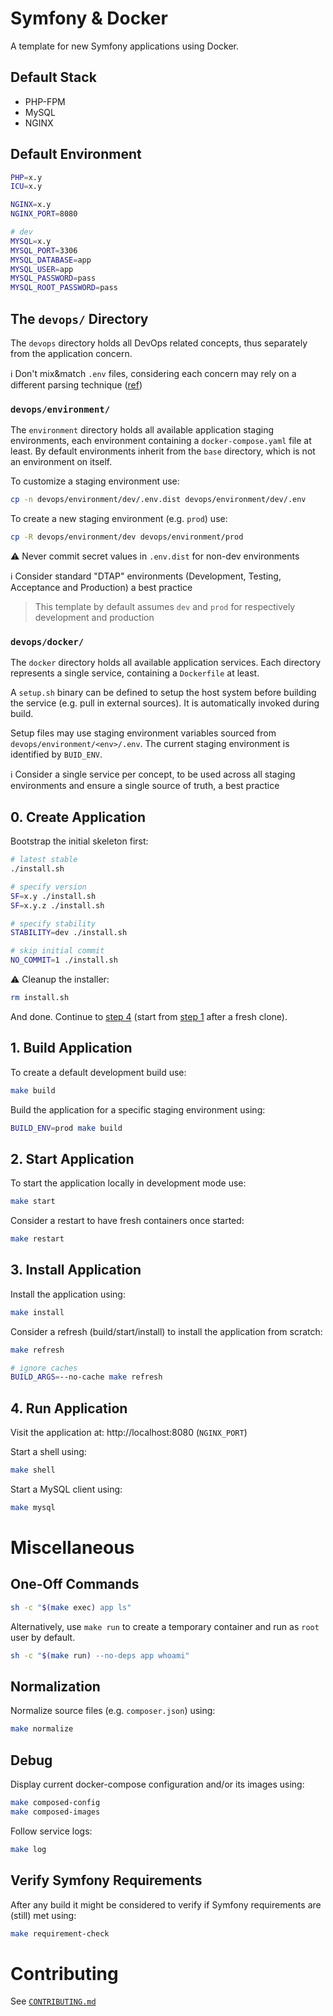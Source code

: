 # Symfony & Docker

A template for new Symfony applications using Docker.

## Default Stack

- PHP-FPM
- MySQL
- NGINX

## Default Environment

```bash
PHP=x.y
ICU=x.y

NGINX=x.y
NGINX_PORT=8080

# dev
MYSQL=x.y
MYSQL_PORT=3306
MYSQL_DATABASE=app
MYSQL_USER=app
MYSQL_PASSWORD=pass
MYSQL_ROOT_PASSWORD=pass
```

## The `devops/` Directory

The `devops` directory holds all DevOps related concepts, thus separately from the application concern.

ℹ️ Don't mix&match `.env` files, considering each concern may rely on a different parsing technique ([ref](https://github.com/symfony/recipes/pull/487))

### `devops/environment/`

The `environment` directory holds all available application staging environments, each environment containing a
`docker-compose.yaml` file at least. By default environments inherit from the `base` directory, which is not an
environment on itself.

To customize a staging environment use:

```bash
cp -n devops/environment/dev/.env.dist devops/environment/dev/.env
```

To create a new staging environment (e.g. `prod`) use:

```bash
cp -R devops/environment/dev devops/environment/prod
```

⚠️ Never commit secret values in `.env.dist` for non-dev environments

ℹ️ Consider standard "DTAP" environments (Development, Testing, Acceptance and Production) a best practice

> This template by default assumes `dev` and `prod` for respectively development and production

### `devops/docker/`

The `docker` directory holds all available application services. Each directory represents a single service, containing
a `Dockerfile` at least.

A `setup.sh` binary can be defined to setup the host system before building the service (e.g. pull in external sources).
It is automatically invoked during build.

Setup files may use staging environment variables sourced from `devops/environment/<env>/.env`. The current staging
environment is identified by `BUID_ENV`.

ℹ️ Consider a single service per concept, to be used across all staging environments and ensure a single source of truth,
a best practice

## 0. Create Application

Bootstrap the initial skeleton first:

```bash
# latest stable
./install.sh

# specify version
SF=x.y ./install.sh
SF=x.y.z ./install.sh

# specify stability
STABILITY=dev ./install.sh

# skip initial commit
NO_COMMIT=1 ./install.sh
```

⚠️ Cleanup the installer:

```bash
rm install.sh
```

And done. Continue to [step 4](#4-run-application) (start from [step 1](#1-build-application) after a fresh clone).

## 1. Build Application

To create a default development build use:

```bash
make build
```

Build the application for a specific staging environment using:

```bash
BUILD_ENV=prod make build
```

## 2. Start Application

To start the application locally in development mode use:

```bash
make start
```

Consider a restart to have fresh containers once started:

```bash
make restart
```

## 3. Install Application

Install the application using:

```bash
make install
```

Consider a refresh (build/start/install) to install the application from scratch:

```bash
make refresh

# ignore caches
BUILD_ARGS=--no-cache make refresh
```

## 4. Run Application

Visit the application at: http://localhost:8080 (`NGINX_PORT`)

Start a shell using:

```bash
make shell
```

Start a MySQL client using:

```bash
make mysql
```

# Miscellaneous

## One-Off Commands

```bash
sh -c "$(make exec) app ls"
```

Alternatively, use `make run` to create a temporary container and run as `root` user by default.

```bash
sh -c "$(make run) --no-deps app whoami"
```

## Normalization

Normalize source files (e.g. `composer.json`) using:

```bash
make normalize
```

## Debug

Display current docker-compose configuration and/or its images using:

```bash
make composed-config
make composed-images
```

Follow service logs:

```bash
make log
```

## Verify Symfony Requirements

After any build it might be considered to verify if Symfony requirements are (still) met using:

```bash
make requirement-check
```

# Contributing

See [`CONTRIBUTING.md`](CONTRIBUTING.md)
